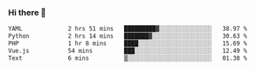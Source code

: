 ### Hi there 👋

<!--START_SECTION:waka-->

```txt
YAML             2 hrs 51 mins   █████████▓░░░░░░░░░░░░░░░   38.97 %
Python           2 hrs 14 mins   ███████▓░░░░░░░░░░░░░░░░░   30.63 %
PHP              1 hr 8 mins     ████░░░░░░░░░░░░░░░░░░░░░   15.69 %
Vue.js           54 mins         ███░░░░░░░░░░░░░░░░░░░░░░   12.49 %
Text             6 mins          ▒░░░░░░░░░░░░░░░░░░░░░░░░   01.38 %
```

<!--END_SECTION:waka-->

<!--
**Jonas-VanHaeken/Jonas-VanHaeken** is a ✨ _special_ ✨ repository because its `README.md` (this file) appears on your GitHub profile.

Here are some ideas to get you started:

- 🔭 I’m currently working on ...
- 🌱 I’m currently learning ...
- 👯 I’m looking to collaborate on ...
- 🤔 I’m looking for help with ...
- 💬 Ask me about ...
- 📫 How to reach me: ...
- 😄 Pronouns: ...
- ⚡ Fun fact: ...
-->
